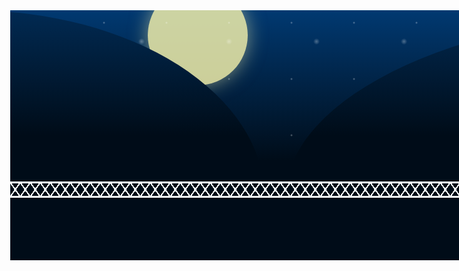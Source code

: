 <!DOCTYPE html>
<html lang="en" >
<head>
<meta charset="UTF-8">
<title>OneOneOneOne</title>

<style type="text/css">
	@import url("https://fonts.googleapis.com/css?family=Ubuntu:400,400i,700,700i");
*, *:before, *:after {
  margin: 0;
  padding: 0;
  word-break: break-all;
  box-sizing: border-box;
}

html {
  font-size: 10px;
}

body {
  font-family: 'Ubuntu', sans-serif;
  color: #6e6e6e;
  font-size: 1.6rem;
}

header, footer {
  display: block;
}

a, a:link, a:visited {
  color: #4d4d4d;
  text-decoration: none;
}

img {
  border: 0;
}

ul {
  list-style: none;
}

.center {
  background: #000c18;
  background: -webkit-linear-gradient(#013971, #000c18 60%);
  background: -moz-linear-gradient(#013971, #000c18 60%);
  background: -o-linear-gradient(#013971, #000c18 60%);
  background: -ms-linear-gradient(#013971, #000c18 60%);
  background: linear-gradient(#013971, #000c18 60%);
  height: 40rem;
  margin: auto;
  overflow: hidden;
  position: relative;
  width: 110rem;
}
.center::before, .center::after {
  content: "";
  position: absolute;
}
.center::before {
  background: rgba(255, 250, 175, 0.8);
  border-radius: 50%;
  box-shadow: 0 0 3rem 0 rgba(255, 250, 175, 0.5);
  height: 16rem;
  left: 20%;
  top: -4rem;
  width: 16rem;
}
.center::after {
  background: -moz-radial-gradient(circle, rgba(255, 255, 255, 0.3), transparent 5%) left/14rem 15rem, radial-gradient(circle, rgba(255, 255, 255, 0.4), transparent 3%) left/10rem 9rem;
  background: -webkit-radial-gradient(circle, rgba(255, 255, 255, 0.3), transparent 5%) left/14rem 15rem, radial-gradient(circle, rgba(255, 255, 255, 0.4), transparent 3%) left/10rem 9rem;
  background: -o-radial-gradient(circle, rgba(255, 255, 255, 0.3), transparent 5%) left/14rem 15rem, radial-gradient(circle, rgba(255, 255, 255, 0.4), transparent 3%) left/10rem 9rem;
  background: -ms-radial-gradient(circle, rgba(255, 255, 255, 0.3), transparent 5%) left/14rem 15rem, radial-gradient(circle, rgba(255, 255, 255, 0.4), transparent 3%) left/10rem 9rem;
  background: radial-gradient(circle, rgba(255, 255, 255, 0.3), transparent 5%) left/14rem 15rem, radial-gradient(circle, rgba(255, 255, 255, 0.4), transparent 3%) left/10rem 9rem;
  height: 100%;
  width: 100%;
}

.mountains {
  height: 100%;
  position: absolute;
  width: 100%;
  z-index: 1;
}
.mountains::before, .mountains::after {
  background: #000c18;
  background: -moz-linear-gradient(#012a53, #000c18 50%);
  background: -webkit-linear-gradient(#012a53, #000c18 50%);
  background: -o-linear-gradient(#012a53, #000c18 50%);
  background: -ms-linear-gradient(#012a53, #000c18 50%);
  background: linear-gradient(#012a53, #000c18 50%);
  content: "";
  height: 100%;
  position: absolute;
}
.mountains::before {
  border-radius: 100% 300% 0 0;
  left: -20%;
  width: 57%;
}
.mountains::after {
  border-radius: 300% 100% 0 0;
  right: -20%;
  width: 80%;
}

.bridge {
  border-bottom: 0.3rem solid white;
  border-top: 0.3rem solid white;
  background: black;
  background: -webkit-linear-gradient(55deg, transparent 46%, white 46%, white 54%, transparent 54%) left/1.6rem 2.2rem, -webkit-linear-gradient(-55deg, transparent 46%, white 46%, white 54%, transparent 54%) left/1.6rem 2.2rem;
  background: -moz-linear-gradient(55deg, transparent 46%, white 46%, white 54%, transparent 54%) left/1.6rem 2.2rem, -moz-linear-gradient(-55deg, transparent 46%, white 46%, white 54%, transparent 54%) left/1.6rem 2.2rem;
  background: -o-linear-gradient(55deg, transparent 46%, white 46%, white 54%, transparent 54%) left/1.6rem 2.2rem, -o-linear-gradient(-55deg, transparent 46%, white 46%, white 54%, transparent 54%) left/1.6rem 2.2rem;
  background: -ms-linear-gradient(55deg, transparent 46%, white 46%, white 54%, transparent 54%) left/1.6rem 2.2rem, -ms-linear-gradient(-55deg, transparent 46%, white 46%, white 54%, transparent 54%) left/1.6rem 2.2rem;
  background: linear-gradient(55deg, transparent 46%, white 46%, white 54%, transparent 54%) left/1.6rem 2.2rem, linear-gradient(-55deg, transparent 46%, white 46%, white 54%, transparent 54%) left/1.6rem 2.2rem;
  bottom: 10rem;
  height: 2.6rem;
  position: absolute;
  width: 100%;
  z-index: 1;
}

.train {
  animation: move-train 24s linear infinite;
  bottom: 12.6rem;
  height: 10rem;
  position: absolute;
  left: calc(100% + 1.3rem);
  width: 44rem;
  z-index: 1;
}

.engine-front, .engine-front::before, .engine-front::after {
  background: #0f0f0f;
  background: linear-gradient(0deg, #0f0f0f, #262626, #0f0f0f);
  border: 0.1rem solid rgba(255, 255, 255, 0.15);
  border-radius: 50% 0 0 50%;
  border-right: none;
}

.engine-front {
  animation: body-upDown 0.3s infinite;
  border-radius: 0.5rem 0 0 0.5rem;
  bottom: 1.4rem;
  height: 4.6rem;
  left: 0;
  position: absolute;
  width: 8rem;
}
.engine-front::before, .engine-front::after {
  content: "";
  position: absolute;
  height: 70%;
  left: -0.9rem;
  top: 50%;
  transform: translate(0, -50%);
  width: 0.8rem;
}
.engine-front::after {
  height: 40%;
  left: -1.4rem;
  width: 0.5rem;
}

.chimney {
  background: #990000;
  height: 2.2rem;
  left: 2.5rem;
  position: absolute;
  top: -2.3rem;
  width: 1.7rem;
}
.chimney::before, .chimney::after {
  content: "";
  position: absolute;
}
.chimney::before {
  animation: up-down 0.3s infinite;
  border-bottom: none;
  border-left: 0.5rem solid transparent;
  border-right: 0.5rem solid transparent;
  border-top: 0.8rem solid orange;
  left: 50%;
  top: -0.9rem;
  transform: translate(-50%, 0);
  width: 160%;
}

.smoke {
  animation: move-smoke 0.4s linear infinite;
  background: rgba(255, 255, 255, 0.8);
  border-radius: 50%;
  height: 1.4rem;
  left: 0.2rem;
  position: absolute;
  top: -1.5rem;
  width: 0.8rem;
  z-index: -1;
}
.smoke-2 {
  animation-delay: 0.1s;
  left: 0.4rem;
}
.smoke-3 {
  animation-delay: 0.2s;
  left: 0.6rem;
}
.smoke-4 {
  left: 0.8rem;
}

.engine-body {
  animation: body-upDown 0.3s 0.1s infinite;
  background: #b30000;
  background: linear-gradient(0deg, #330000, red, #990000);
  border-radius: 0 0 0.4rem 0;
  bottom: 1.4rem;
  height: 7rem;
  left: 8rem;
  position: absolute;
  width: 5rem;
}
.engine-body::before, .engine-body::after {
  content: "";
  left: 50%;
  position: absolute;
  transform: translate(-50%, 0);
}
.engine-body::before {
  animation: up-down 0.3s 0.2s infinite;
  background: #660000;
  background: linear-gradient(0deg, #660000, #990000, #660000);
  border-radius: 50% 50% 0 0;
  height: 1.2rem;
  top: -1.2rem;
  width: 130%;
}
.engine-body::after {
  background: #b3e0f2;
  border-radius: 0.2rem;
  height: 40%;
  top: 1rem;
  width: 45%;
}

.wheel::before, .wheel::after {
  left: 50%;
  top: 50%;
  transform: translate(-50%, -50%);
}

.wheel-holder {
  height: 2.8rem;
  bottom: 0;
  position: absolute;
  width: 100%;
}

.wheel {
  animation: rotate 2s linear infinite;
  background: orange;
  border: 0.3rem solid rgba(0, 0, 0, 0.6);
  border-radius: 50%;
  height: 2.8rem;
  left: 1rem;
  position: absolute;
  width: 2.8rem;
}
.wheel-2 {
  left: 4.5rem;
}
.wheel-3 {
  border-width: 0.5rem;
  height: 3.8rem;
  left: 8.7rem;
  top: -1.1rem;
  width: 3.8rem;
}
.wheel-4 {
  left: 15.7rem;
}
.wheel-5 {
  left: 19.5rem;
}
.wheel-6 {
  left: 25.7rem;
}
.wheel-7 {
  left: 29.5rem;
}
.wheel-8 {
  left: 35.7rem;
}
.wheel-9 {
  left: 39.5rem;
}
.wheel::before, .wheel::after {
  content: "";
  position: absolute;
}
.wheel::before {
  background: rgba(0, 0, 0, 0.3);
  height: 86%;
  width: 0.2rem;
}
.wheel::after {
  background: #996300;
  background: -webkit-radial-gradient(circle at center, #b37400 30%, #996300 30%);
  background: -moz-radial-gradient(circle at center, #b37400 30%, #996300 30%);
  background: -o-radial-gradient(circle at center, #b37400 30%, #996300 30%);
  background: -ms-radial-gradient(circle at center, #b37400 30%, #996300 30%);
  background: radial-gradient(circle at center, #b37400 30%, #996300 30%);
  border-radius: 50%;
  height: 40%;
  width: 40%;
}

.compartment {
  animation: body-upDown 0.3s infinite;
  background: #186c8e;
  background: -webkit-linear-gradient(#104b63 50%, #1f8dba);
  background: -moz-linear-gradient(#104b63 50%, #1f8dba);
  background: -o-linear-gradient(#104b63 50%, #1f8dba);
  background: -ms-linear-gradient(#104b63 50%, #1f8dba);
  background: linear-gradient(#104b63 50%, #1f8dba);
  border-radius: 0 0 0.3rem 0.3rem;
  bottom: 1.4rem;
  height: 5rem;
  left: 15rem;
  position: absolute;
  width: 8rem;
}
.compartment-two {
  animation: body-upDown 0.3s 0.1s infinite;
  left: 25rem;
}
.compartment-two .compartment-window::before {
  animation: up-down 0.3s 0.3s infinite;
}
.compartment-three {
  animation: body-upDown 0.3s 0.2s infinite;
  left: 35rem;
}
.compartment-three .compartment-window::before {
  animation: up-down 0.35s infinite;
}
.compartment::before, .compartment::after {
  background: black;
  border: 0.4rem solid transparent;
  bottom: 0.4rem;
  box-shadow: 0 0 0 1px rgba(255, 255, 255, 0.1);
  content: "";
  height: 0.8rem;
  position: absolute;
  width: 0.9rem;
}
.compartment::before {
  border-left: 0.4rem solid rgba(255, 255, 255, 0.3);
  left: -0.9rem;
}
.compartment::after {
  border-right: 0.4rem solid rgba(255, 255, 255, 0.3);
  left: -2rem;
}

.compartment-window {
  background: #1f8dba;
  background: -moz-linear-gradient(90deg, transparent 0.8rem, skyblue 0.8rem) left/2.4rem 100%;
  background: -webkit-linear-gradient(90deg, transparent 0.8rem, skyblue 0.8rem) left/2.4rem 100%;
  background: -o-linear-gradient(90deg, transparent 0.8rem, skyblue 0.8rem) left/2.4rem 100%;
  background: -ms-linear-gradient(90deg, transparent 0.8rem, skyblue 0.8rem) left/2.4rem 100%;
  background: linear-gradient(90deg, transparent 0.8rem, skyblue 0.8rem) left/2.4rem 100%;
  height: 40%;
  position: absolute;
  top: 0.7rem;
  width: 100%;
}
.compartment-window::before, .compartment-window::after {
  content: "";
  position: absolute;
}
.compartment-window::before {
  animation: up-down 0.3s 0.1s infinite;
  background: #104b63;
  border-radius: 50% 50% 0 0;
  height: 0.6rem;
  left: 50%;
  top: -1.4rem;
  transform: translate(-50%, 0);
  width: 110%;
}

@keyframes up-down {
  0%, 100% {
    transform: translate(-50%, 0);
  }
  50% {
    transform: translate(-50%, -0.3rem);
  }
}
@keyframes rotate {
  100% {
    transform: rotate(-360deg);
  }
}
@keyframes move-train {
  100% {
    transform: translateX(-154rem);
  }
}
@keyframes body-upDown {
  0%, 100% {
    transform: translateY(0);
  }
  100% {
    transform: translateY(-0.2rem);
  }
}
@keyframes move-smoke {
  0% {
    -webkit-filter: blur(0);
    -moz-filter: blur(0);
    -o-filter: blur(0);
    -ms-filter: blur(0);
    filter: blur(0);
    opacity: 1;
  }
  50% {
    -webkit-filter: blur(0.2rem);
    -moz-filter: blur(0.2rem);
    -o-filter: blur(0.2rem);
    -ms-filter: blur(0.2rem);
    filter: blur(0.2rem);
    opacity: 0.6;
    transform: translate(0, -3rem) scale(2);
  }
  100% {
    -webkit-filter: blur(0.3rem);
    -moz-filter: blur(0.3rem);
    -o-filter: blur(0.3rem);
    -ms-filter: blur(0.3rem);
    filter: blur(0.3rem);
    opacity: 0;
    transform: translate(2.5rem, -6rem) scale(3);
  }
}
.wheel-joint {
  animation: wheel-joint 2s linear infinite;
  background: white;
  border-radius: 0.6rem;
  height: 0.4rem;
  position: absolute;
  right: 0.4rem;
  top: calc(50% - 0.2rem);
  transform-origin: 100% 50%;
  width: 3.6rem;
  z-index: 1;
}
.wheel-joint::before, .wheel-joint::after {
  background: #333333;
  border: 0.1rem solid white;
  border-radius: 50%;
  content: "";
  height: 0.8rem;
  position: absolute;
  top: 50%;
  transform: translate(0, -50%);
  width: 0.8rem;
}
.wheel-joint::before {
  left: -0.4rem;
}
.wheel-joint::after {
  right: -0.4rem;
}
.wheel-joint-2 {
  left: 1.8rem;
  right: auto;
  transform: rotate(-15deg);
  transform-origin: 0 50%;
  width: 4.4rem;
}
.wheel-joint-2::before {
  height: 1.1rem;
  width: 1.1rem;
}

@keyframes wheel-joint {
  100% {
    transform: rotate(360deg);
  }
}

</style>

</head>
<body>

<div class="center">
  <div class="mountains"></div>
  <div class="train">
    <div class="engine-front">
      <div class="chimney">
        <div class="smoke"></div>
        <div class="smoke smoke-2"></div>
        <div class="smoke smoke-3"></div>
        <div class="smoke smoke-4"></div>
      </div>
    </div>
    
    <div class="engine-body"></div>
    
    <div class="compartment">
      <div class="compartment-window"></div>
    </div>
    
    <div class="compartment compartment-two">
      <div class="compartment-window"></div>
    </div>
    
    <div class="compartment compartment-three">
      <div class="compartment-window"></div>
    </div>
    
    <div class="wheel-holder">
      <div class="wheel"></div>
      <div class="wheel wheel-2">
        <div class="wheel-joint"></div>
        <div class="wheel-joint wheel-joint-2"></div>
      </div>
      <div class="wheel wheel-3"></div>
      <div class="wheel wheel-4"></div>
      <div class="wheel wheel-5"></div>
      <div class="wheel wheel-6"></div>
      <div class="wheel wheel-7"></div>
      <div class="wheel wheel-8"></div>
      <div class="wheel wheel-9"></div>
    </div>
  </div>
  <div class="bridge"></div>
</div>

<div style="text-align:center;">

</div>
</body>
</html>
